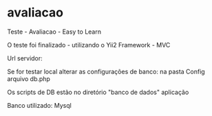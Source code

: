 # avaliacao
Teste - Avaliacao - Easy to Learn 

O teste foi finalizado - utilizando o Yii2 Framework - MVC

Url servidor: 

Se for testar local alterar as configurações de banco:
na pasta Config arquivo db.php

Os scripts de DB estão no diretório "banco de dados" aplicação

Banco utilizado: Mysql

